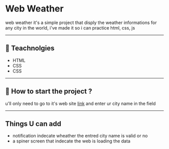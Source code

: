 # Web Weather

web weather it's a simple project that disply the weather informations for any city in the world, i've made it so i can practice html, css, js 

---

## 🔧 Teachnolgies

- HTML
- CSS
- CSS


---

## 🚀 How to start the project ?
u'll only need to go to it's web site [link](https://ahfx2.github.io/WeatherApp/) and enter ur city name in the field


---

## Things U can add

- notification indecate wheather the entred city name is valid or no
- a spiner screen that indecate the web is loading the data
